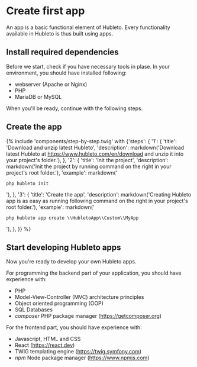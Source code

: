 # Create first app

An app is a basic functional element of Hubleto. Every functionality available in Hubleto is thus built using apps.

## Install required dependencies

Before we start, check if you have necessary tools in plase. In your environment, you should have installed following:

  * webserver (Apache or Nginx)
  * PHP
  * MariaDB or MySQL

When you'll be ready, continue with the following steps.

## Create the app

{% include 'components/step-by-step.twig' with {'steps': {
  '1': {
    'title': 'Download and unzip latest Hubleto',
    'description': markdown('Download latest Hubleto at https://www.hubleto.com/en/download and unzip it into your project\'s folder.'),
  },
  '2': {
    'title': 'Init the project',
    'description': markdown('Init the project by running command on the right in your project\'s root folder.'),
    'example': markdown('
```
php hubleto init
```
'),
  },
  '3': {
    'title': 'Create the app',
    'description': markdown('Creating Hubleto app is as easy as running following command on the right in your project\'s root folder.'),
    'example': markdown('
```
php hubleto app create \\HubletoApp\\Custom\\MyApp
```
'),
  },
}} %}

## Start developing Hubleto apps

Now you're ready to develop your own Hubleto apps.

For programming the backend part of your application, you should have experience with:

  * PHP
  * Model-View-Controller (MVC) architecture principles
  * Object oriented programming (OOP)
  * SQL Databases
  * *composer* PHP package manager (https://getcomposer.org)

For the frontend part, you should have experience with:
  * Javascript, HTML and CSS
  * React (https://react.dev)
  * TWIG templating engine (https://twig.symfony.com)
  * *npm* Node package manager (https://www.npmjs.com)
